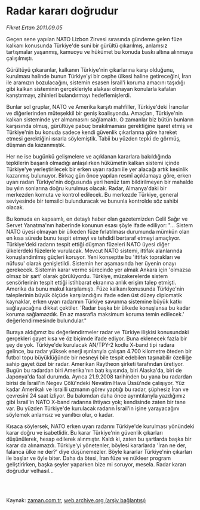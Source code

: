 # Radar kararı doğrudur

*Fikret Ertan 2011.09.05*

<td class="columnist-detail">
<p>Geçen sene yapılan NATO Lizbon Zirvesi sırasında gündeme gelen füze kalkanı konusunda Türkiye'de suni bir gürültü çıkarılmış, anlamsız tartışmalar yaşanmış, kamuoyu ve hükümet bu konuda baskı altına alınmaya çalışılmıştı.</p>
<p>
<div id="haberMetinDiv">
<p> Gürültüyü çıkaranlar, kalkanın Türkiye'nin çıkarlarına karşı olduğunu, kurulması halinde bunun Türkiye'yi bir cephe ülkesi haline getireceğini, İran ile aramızın bozulacağını, sistemin esasen İsrail'i koruma amacını taşıdığı gibi kalkan sisteminin gerçekleriyle alakası olmayan konularla kafaları karıştırmayı, zihinleri bulandırmayı hedeflemişlerdi.
<p>Bunlar sol gruplar, NATO ve Amerika karşıtı mahfiller, Türkiye'deki İrancılar ve diğerlerinden müteşekkil bir geniş koalisyondu. Amaçları, Türkiye'nin kalkan sisteminde yer almamasını sağlamaktı. O zamanlar biz bütün bunların karşısında olmuş, gürültüye pabuç bırakılmaması gerektiğine işaret etmiş ve Türkiye'nin bu konuda sadece kendi güvenlik çıkarlarına göre hareket etmesi gerektiğini ısrarla söylemiştik. Tabii bu yüzden tepki de görmüş, düşman da kazanmıştık.
<p>Her ne ise bugünkü gelişmelere ve açıklanan kararlara bakıldığında tepkilerin başarılı olmadığı anlaşılırken hükümetin kalkan sistemi içinde Türkiye'ye yerleştirilecek bir erken uyarı radarı ile yer alacağı artık kesinlik kazanmış bulunuyor. Birkaç gün önce yapılan resmî açıklamaya göre, erken uyarı radarı Türkiye'nin doğusunda yeri henüz tam bildirilmeyen bir mahalde bu yılın sonlarına doğru kurulmuş olacak. Radar, Almanya'daki bir merkezden komuta ve kontrol edilecek. Bu merkezde Türkiye, general seviyesinde bir temsilci bulunduracak ve bununla kontrolde söz sahibi olacak.
<p>Bu konuda en kapsamlı, en detaylı haber olan gazetemizden Celil Sağır ve Servet Yanatma'nın haberinde konunun esası şöyle ifade ediliyor: "... Sistem NATO üyesi olmayan bir ülkeden füze fırlatılması durumunda mümkün olan en kısa sürede bunu tespit etmeyi ve tehdidi bertaraf etmeyi amaçlıyor. Türkiye'deki radarın tespit ettiği düşman füzeleri NATO üyesi diğer ülkelerdeki füzelerle vurulacak. Mevcut NATO sistemi, ittifak alanlarında konuşlandırılmış güçleri koruyor. Yeni konseptte bu 'ittifak toprakları ve nüfusu' olarak genişletildi. Sistemin her aşamasında her üyenin onayı gerekecek. Sistemin karar verme sürecinde yer almak Ankara için 'olmazsa olmaz bir şart' olarak görülüyordu. Türkiye, müzakerelerde sistem sensörlerinin tespit ettiği istihbarat ekranına anlık erişim talep etmişti. Amerika da bunu makul karşılamıştı. Füze kalkanı konusunda Türkiye'nin taleplerinin büyük ölçüde karşılandığını ifade eden üst düzey diplomatik kaynaklar, erken uyarı radarının Türkiye savunma sistemine büyük katkı sağlayacağına dikkat çektiler. 'Radar başka bir ülkede konuşlansa bu kadar koruma sağlamazdık. En az masrafla maksimum koruma temin edilecek.' değerlendirmesinde bulundular."
<p>Buraya aldığımız bu değerlendirmeler radar ve Türkiye ilişkisi konusundaki gerçekleri gayet kısa ve öz biçimde ifade ediyor. Buna eklenecek fazla bir şey de yok. Türkiye'de kurulacak AN/TPY-2 kodlu X-band tipi radara gelince, bu radar yüksek enerji ışınlarıyla çalışan 4.700 kilometre öteden bir futbol topu büyüklüğünde bir nesneyi bile tespit edebilen taşınabilir özelliğe sahip gayet özel bir radar. Amerikan Raytheon şirketi tarafından üretiyor. Bugün bu radardan biri Amerika'nın batı kıyısında, biri Alaska'da, biri de Japonya'da faal durumda. Ayrıca 21.9.2008 tarihinden bu yana bu radardan birisi de İsrail'in Negev Çölü'ndeki Nevatim Hava Üssü'nde çalışıyor. Yüz kadar Amerikalı ve İsrailli uzmanın görev yaptığı bu radar, şüphesiz İran ve çevresini 24 saat izliyor. Bu bakımdan daha önce ayrıntılarıyla yazdığımız gibi İsrail'in NATO X-band radarına ihtiyacı yok; kendisinde zaten bir tane var. Bu yüzden Türkiye'de kurulacak radarın İsrail'in işine yarayacağını söylemek anlamsız ve yanıltıcı olur, o kadar.
<p>Kısaca söylersek, NATO erken uyarı radarını Türkiye'de kurulması yönündeki karar doğru ve isabetlidir. Bu karar Türkiye'nin güvenlik çıkarları düşünülerek, hesap edilerek alınmıştır. Kaldı ki, zaten bu şartlarda başka bir karar da alınamazdı. Türkiye'yi yönetenler, böylesi kararlarda 'İran ne der, falanca ülke ne der?' diye düşünemezler. Böyle kararlar Türkiye'nin çıkarları ile başlar ve öyle biter. Daha da ötesi, İran füze ve nükleer program geliştirirken, başka şeyler yaparken bize mi soruyor, mesela. Radar kararı doğrudur velhasıl... </p></p></p></p></p></p></div>
</p>


<p><br>
		 </br></p></td>

Kaynak: [zaman.com.tr](http://zaman.com.tr/yazar.do?yazino=1176388), [web.archive.org (arşiv bağlantısı)](http://web.archive.org/web/20111018134533/http://zaman.com.tr/yazar.do?yazino=1176388)
